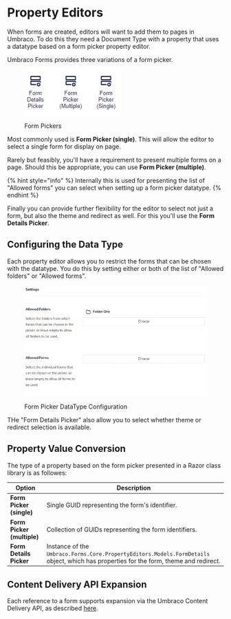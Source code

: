 # Property Editors

When forms are created, editors will want to add them to pages in Umbraco. To do this they need a Document Type with a property that uses a datatype based on a form picker property editor.

Umbraco Forms provides three variations of a form picker.

<figure><img src="images/form-pickers.png" alt=""><figcaption><p>Form Pickers</p></figcaption></figure>

Most commonly used is **Form Picker (single)**. This will allow the editor to select a single form for display on page.

Rarely but feasibly, you'll have a requirement to present multiple forms on a page. Should this be appropriate, you can use **Form Picker (multiple)**.

{% hint style="info" %}
Internally this is used for presenting the list of "Allowed forms" you can select when setting up a form picker datatype.
{% endhint %}

Finally you can provide further flexibility for the editor to select not just a form, but also the theme and redirect as well. For this you'll use the **Form Details Picker**.

## Configuring the Data Type

Each property editor allows you to restrict the forms that can be chosen with the datatype. You do this by setting either or both of the list of "Allowed folders" or "Allowed forms".

<figure><img src="images/form-picker-config.png" alt=""><figcaption><p>Form Picker DataType Configuration</p></figcaption></figure>

THe "Form Details Picker" also allow you to select whether theme or redirect selection is available.

## Property Value Conversion

The type of a property based on the form picker presented in a Razor class library is as followes:

| Option                           | Description                                                                                                                                                                                                     |
| -------------------------------- | --------------------------------------------------------------------------------------------------------------------------------------- |
| **Form Picker (single)**         | Single GUID representing the form's identifier.                                                                                         |
| **Form Picker (multiple)**       | Collection of GUIDs representing the form identifiers.                                                                                  |
| **Form Details Picker**          | Instance of the `Umbraco.Forms.Core.PropertyEditors.Models.FormDetails` object, which has properties for the form, theme and redirect.  |

## Content Delivery API Expansion

Each reference to a form supports expansion via the Umbraco Content Delivery API, as described [here](./ajaxforms.md#working-with-the-cms-content-delivery-api).
